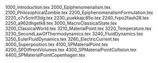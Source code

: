 1000_Introduction.tex
2000_Epiphenomenalism.tex
2100_PhilosophicalZombie.tex
2200_EpiphenomenalismFormulation.tex
2220_o7v5cmfl3dg.tex
2230_puekkajc85o.tex
2240_fvpo2fauh28.tex
2250_a962dhgetk8.tex
3000_MacroClassicalState.tex
3200_ClassicalWorld.tex
3210_MaterialPoint.tex
3220_Temperature.tex
3230_SecondLawOfThermodynamics.tex
3240_FluidDynamics.tex
3250_EulerFluidDynamics.tex
3260_ElectricCurrent.tex
4000_Superposition.tex
4100_SPMaterialPoint.tex
4200_SPDiffrentVolumes.tex
4300_SPMaterialPointCollision.tex
4400_SPMaterialPointCopenhagen.tex